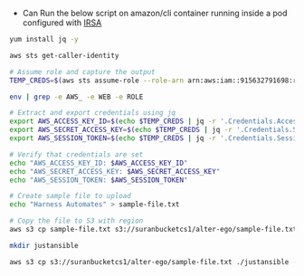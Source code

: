 - Can Run the below script on amazon/cli container running inside a pod configured with [IRSA](https://aws.amazon.com/blogs/opensource/introducing-fine-grained-iam-roles-service-accounts/)

```bash
yum install jq -y

aws sts get-caller-identity

# Assume role and capture the output
TEMP_CREDS=$(aws sts assume-role --role-arn arn:aws:iam::915632791698:role/suran-s3-role --role-session-name alter-ego)

env | grep -e AWS_ -e WEB -e ROLE

# Extract and export credentials using jq
export AWS_ACCESS_KEY_ID=$(echo $TEMP_CREDS | jq -r '.Credentials.AccessKeyId')
export AWS_SECRET_ACCESS_KEY=$(echo $TEMP_CREDS | jq -r '.Credentials.SecretAccessKey')
export AWS_SESSION_TOKEN=$(echo $TEMP_CREDS | jq -r '.Credentials.SessionToken')

# Verify that credentials are set
echo "AWS_ACCESS_KEY_ID: $AWS_ACCESS_KEY_ID"
echo "AWS_SECRET_ACCESS_KEY: $AWS_SECRET_ACCESS_KEY"
echo "AWS_SESSION_TOKEN: $AWS_SESSION_TOKEN"

# Create sample file to upload
echo "Harness Automates" > sample-file.txt

# Copy the file to S3 with region
aws s3 cp sample-file.txt s3://suranbucketcs1/alter-ego/sample-file.txt --region us-east-1

mkdir justansible

aws s3 cp s3://suranbucketcs1/alter-ego/sample-file.txt ./justansible --region us-east-1
```
